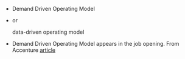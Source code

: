 - Demand Driven Operating Model
- or
  
  data-driven operating model
- Demand Driven Operating Model appears in the job opening. From Accenture [article](https://www.accenture.com/us-en/blogs/business-functions-blog/unlock-greater-value-data-driven-operating-model)